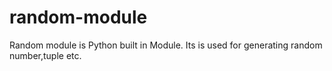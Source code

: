 # random-module 
Random module is Python built in Module. Its is used for generating random number,tuple etc.
